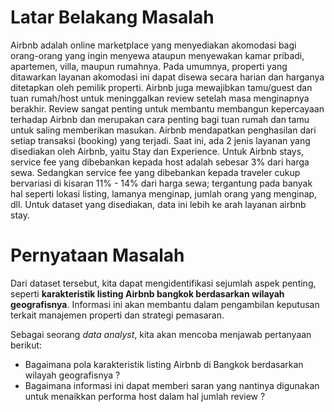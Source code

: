 # Latar Belakang Masalah

Airbnb adalah online marketplace yang menyediakan akomodasi bagi orang-orang yang ingin menyewa ataupun menyewakan kamar pribadi, apartemen, villa, maupun rumahnya. Pada umumnya, properti yang ditawarkan layanan akomodasi ini dapat disewa secara harian dan harganya ditetapkan oleh pemilik properti. Airbnb juga mewajibkan tamu/guest dan tuan rumah/host untuk meninggalkan review setelah masa menginapnya berakhir. Review sangat penting untuk membantu membangun kepercayaan terhadap Airbnb dan merupakan cara penting bagi tuan rumah dan tamu untuk saling memberikan masukan. Airbnb mendapatkan penghasilan dari setiap transaksi (booking) yang terjadi. Saat ini, ada 2 jenis layanan yang disediakan oleh Airbnb, yaitu Stay dan Experience. Untuk Airbnb stays, service fee yang dibebankan kepada host adalah sebesar 3% dari harga sewa. Sedangkan service fee yang dibebankan kepada traveler cukup bervariasi di kisaran 11% - 14% dari harga sewa; tergantung pada banyak hal seperti lokasi listing, lamanya menginap, jumlah orang yang menginap, dll. Untuk dataset yang disediakan, data ini lebih ke arah layanan airbnb stay.

# Pernyataan Masalah

Dari dataset tersebut, kita dapat mengidentifikasi sejumlah aspek penting, seperti **karakteristik listing Airbnb bangkok berdasarkan wilayah geografisnya**. Informasi ini akan membantu dalam pengambilan keputusan terkait manajemen properti dan strategi pemasaran.

Sebagai seorang *data analyst*, kita akan mencoba menjawab pertanyaan berikut:

- Bagaimana pola karakteristik listing Airbnb di Bangkok berdasarkan wilayah geografisnya ?
- Bagaimana informasi ini dapat memberi saran yang nantinya digunakan untuk menaikkan performa host dalam hal jumlah review ?

